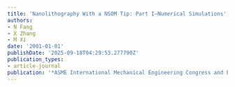 ```yaml
---
title: 'Nanolithography With a NSOM Tip: Part I—Numerical Simulations'
authors:
- N Fang
- X Zhang
- M Xi
date: '2001-01-01'
publishDate: '2025-09-18T04:29:53.277790Z'
publication_types:
- article-journal
publication: '*ASME International Mechanical Engineering Congress and Exposition*'
---
```

